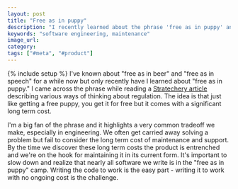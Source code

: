 ```yaml
---
layout: post
title: "Free as in puppy"
description: "I recently learned about the phrase 'free as in puppy' and can't help but think of its relevance to software engineering."
keywords: "software engineering, maintenance"
image_url: 
category: 
tags: ["#meta", "#product"]
---
```

{% include setup %}
I've known about "free as in beer" and "free as in speech" for a while now but only recently have I learned about "free as in puppy." I came across the phrase while reading a [Stratechery article](https://stratechery.com/2019/a-regulatory-framework-for-the-internet/) describing various ways of thinking about regulation. The idea is that just like getting a free puppy, you get it for free but it comes with a significant long term cost.

I'm a big fan of the phrase and it highlights a very common tradeoff we make, especially in engineering. We often get carried away solving a problem but fail to consider the long term cost of maintenance and support. By the time we discover these long term costs the product is entrenched and we're on the hook for maintaining it in its current form. It's important to slow down and realize that nearly all software we write is in the "free as in puppy" camp. Writing the code to work is the easy part - writing it to work with no ongoing cost is the challenge.
